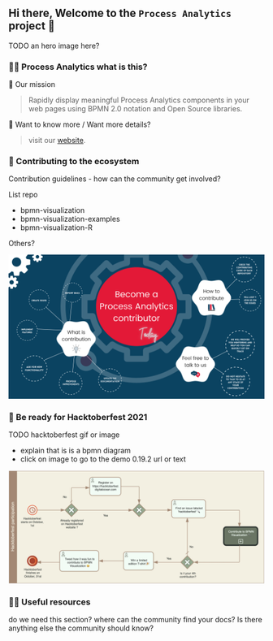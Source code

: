 ## Hi there, Welcome to the `Process Analytics` project  👋

TODO an hero image here?


### 🙋‍♀️ Process Analytics what is this?

🚀 Our mission 

> Rapidly display meaningful Process Analytics components in your web pages using BPMN 2.0 notation and Open Source libraries.

🎯 Want to know more / Want more details?

> visit our [website](https://process-analytics.dev/).


### 🌈 Contributing to the ecosystem

Contribution guidelines - how can the community get involved?

List repo
- bpmn-visualization
- bpmn-visualization-examples
- bpmn-visualization-R

Others?


![Cheat sheet image](cheat_sheet.png)



### 🍿 Be ready for Hacktoberfest 2021


TODO hacktoberfest gif or image
* explain that is is a bpmn diagram
* click on image to go to the demo 0.19.2 url or text

![Hacktoberfest participation BPMN process rendered by bpmn-visualization](https://github.com/process-analytics/bpmn-visualization-examples/raw/a64e681763923c4161b774326936afdebc367c18/examples_home_for_hacktoberfest.png)

<!--
<p align="center"> <img title="BPMN Visualization" src="https://github.com/process-analytics/bpmn-visualization-examples/raw/a64e681763923c4161b774326936afdebc367c18/examples_home_for_hacktoberfest.png" alt="BPMN Visualization example"></p>
-->

### 👩‍💻 Useful resources

do we need this section?
where can the community find your docs? Is there anything else the community should know?



<!--

**Here are some ideas to get you started:**

🙋‍♀️ A short introduction - what is your organization all about?
🌈 Contribution guidelines - how can the community get involved?
👩‍💻 Useful resources - where can the community find your docs? Is there anything else the community should know?
🍿 Fun facts - what does your team eat for breakfast?
🧙 Remember, you can do mighty things with the power of [Markdown](https://guides.github.com/features/mastering-markdown/)
-->
